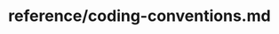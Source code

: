 ---
title: reference/coding-conventions.md
showAuthorInfo: false
redirect_path: https://kotlinlang.org/docs/coding-conventions.html
---